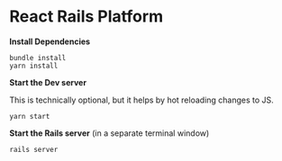 # React Rails Platform

**Install Dependencies**

```shell
bundle install
yarn install
```

**Start the Dev server**

This is technically optional, but it helps by hot reloading changes to JS.

```shell
yarn start
```

**Start the Rails server** (in a separate terminal window)

```shell
rails server
```
